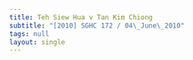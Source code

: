 ```yaml
---
title: Teh Siew Hua v Tan Kim Chiong
subtitle: "[2010] SGHC 172 / 04\_June\_2010"
tags: null
layout: single
---
```


